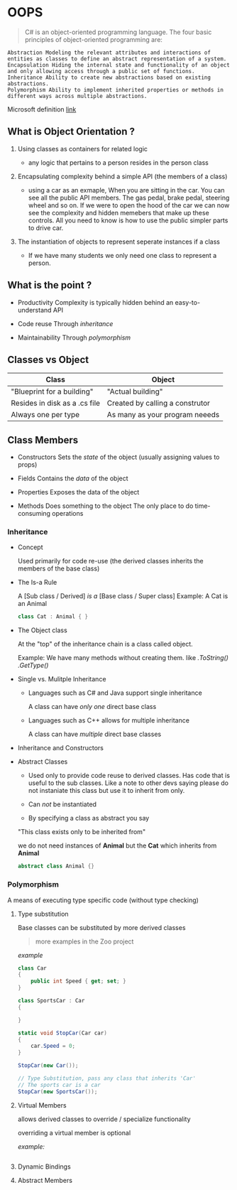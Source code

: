 # OOPS

> C# is an object-oriented programming language. The four basic principles of object-oriented programming are:

    Abstraction Modeling the relevant attributes and interactions of entities as classes to define an abstract representation of a system.
    Encapsulation Hiding the internal state and functionality of an object and only allowing access through a public set of functions.
    Inheritance Ability to create new abstractions based on existing abstractions.
    Polymorphism Ability to implement inherited properties or methods in different ways across multiple abstractions.

Microsoft definition [link](https://learn.microsoft.com/en-us/dotnet/csharp/fundamentals/tutorials/oop)

## What is Object Orientation ?

1. Using classes as containers for related logic

	- any logic that pertains to a person resides in the person class

2. Encapsulating complexity behind a simple API (the members of a class)

	- using a car as an exmaple, When you are sitting in the car. You can see all the public API members. The gas pedal, brake pedal, steering wheel and so on. 
		If we were to open the hood of the car we can now see the complexity and hidden memebers that make up these controls. All you need to know is how to use the public simpler parts to drive car.

3. The instantiation of objects to represent seperate instances if a class

	- If we have many students we only need one class to represent a person.


## What is the point ?

- Productivity
	Complexity is typically hidden behind an easy-to-understand API

- Code reuse
	Through *inheritance*

- Maintainability
	Through *polymorphism*

## Classes vs Object

| Class  | Object |
| ------------- | ------------- |
| "Blueprint for a building"  | "Actual building" |
| Resides in disk as a .cs file  | Created by calling a construtor |
| Always one per type | As many as your program neeeds |

## Class Members

- Constructors
	Sets the *state* of the object (usually assigning values to props)

- Fields
	Contains the *data* of the object

- Properties
	Exposes the data of the object

- Methods
	Does something to the object
	The only place to do time-consuming operations

### Inheritance

- Concept
		
	Used primarily for code re-use (the derived classes inherits the members of the base class)

- The Is-a Rule

	A [Sub class / Derived] *is a* [Base class / Super class]
	Example: A Cat is an Animal

	```C#
	class Cat : Animal { }
	```

- The Object class

	At the "top" of the inheritance chain is a class called object.

	Example: We have many methods without creating them. like *.ToString() .GetType()*

- Single vs. Mulitple Inheritance

	- Languages such as C# and Java support single inheritance

		A class can have *only one* direct base class

	- Languages such as C++ allows for multiple inheritance

		A class can have *multiple* direct base classes

- Inheritance and Constructors

- Abstract Classes

	- Used only to provide code reuse to derived classes. Has code that is useful to the sub classes.
		Like a note to other devs saying please do not instaniate this class but use it to inherit from only.

	- Can *not* be instantiated

	- By specifying a class as abstract you say
			
	"This class exists only to be inherited from"

	we do not need instances of **Animal** but the **Cat** which inherits from **Animal**

	```C#
	abstract class Animal {}
	```

### Polymorphism

A means of executing type specific code (without type checking)

1. Type substitution
		
	Base classes can be substituted by more derived classes

	> more examples in the Zoo project

	*example*
	```C#
	class Car
	{
		public int Speed { get; set; }
	}

	class SportsCar : Car
	{

	}

	static void StopCar(Car car)
	{
		car.Speed = 0;
	}

	StopCar(new Car());

	// Type Substitution, pass any class that inherits 'Car'
	// The sports car is a car
	StopCar(new SportsCar());
	```

2. Virtual Members

	allows derived classes to override / specialize functionality

	overriding a virtual member is optional

	*example:*
	```C#
	```

3. Dynamic Bindings

4. Abstract Members